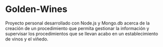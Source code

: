 # Golden-Wines
Proyecto personal desarrollado con Node.js y Mongo.db acerca de la creación de un procedimiento que permita gestionar la información y supervisar los procedimientos que se llevan acabo en un establecimiento de vinos y el viñedo. 
